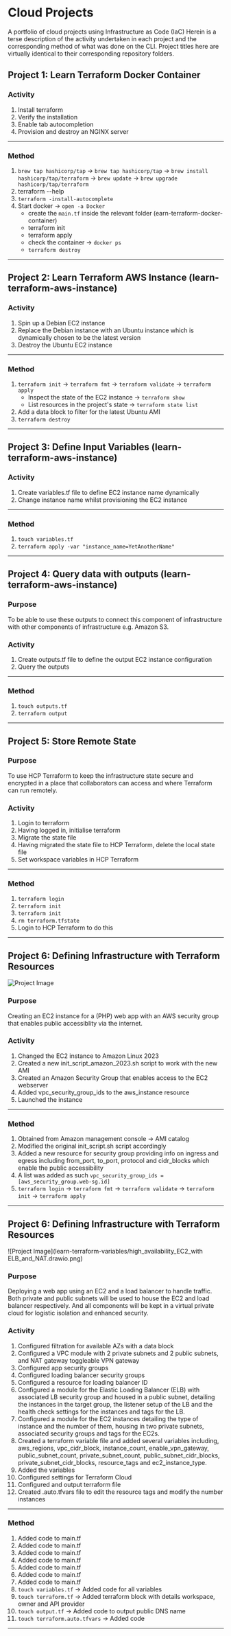 # Cloud Projects
A portfolio of cloud projects using Infrastructure as Code (IaC)
Herein is a terse description of the activity undertaken in each project and the corresponding method of what was done on the CLI.
Project titles here are virtually identical to their corresponding repository folders.

## Project 1: Learn Terraform Docker Container

### Activity
1. Install terraform
2. Verify the installation
3. Enable tab autocompletion
4. Provision and destroy an NGINX server

---
### Method
1. `brew tap hashicorp/tap` -> `brew tap hashicorp/tap` -> `brew install hashicorp/tap/terraform` -> `brew update` -> `brew upgrade hashicorp/tap/terraform`
2. terraform --help
3. `terraform -install-autocomplete`
4. Start docker -> `open -a Docker`
   - create the `main.tf` inside the relevant folder (earn-terraform-docker-container)
   - terraform init
   - terraform apply
   - check the container -> `docker ps`
   - `terraform destroy`
   
---


## Project 2: Learn Terraform AWS Instance (learn-terraform-aws-instance)

### Activity
1. Spin up a Debian EC2 instance
2. Replace the Debian instance with an Ubuntu instance which is dynamically chosen to be the latest version
3. Destroy the Ubuntu EC2 instance

---
### Method
1. `terraform init` -> `terraform fmt` -> `terraform validate` -> `terraform apply`
   - Inspect the state of the EC2 instance -> `terraform show`
   - List resources in the project's state -> `terraform state list`
2. Add a data block to filter for the latest Ubuntu AMI
3. `terraform destroy`

---


## Project 3: Define Input Variables (learn-terraform-aws-instance)

### Activity
1. Create variables.tf file to define EC2 instance name dynamically
2. Change instance name whilst provisioning the EC2 instance


---
### Method
1. `touch variables.tf`
2. `terraform apply -var "instance_name=YetAnotherName"`


---


## Project 4: Query data with outputs (learn-terraform-aws-instance)

### Purpose
To be able to use these outputs to connect this component of infrastructure with other components of infrastructure e.g. Amazon S3.


### Activity
1. Create outputs.tf file to define the output EC2 instance configuration
2. Query the outputs


---
### Method
1. `touch outputs.tf`
2. `terraform output`


---


## Project 5: Store Remote State

### Purpose
To use HCP Terraform to keep the infrastructure state secure and encrypted in a place that collaborators can access and where Terraform can run remotely.


### Activity
1. Login to terraform
2. Having logged in, initialise terraform
3. Migrate the state file
4. Having migrated the state file to HCP Terraform, delete the local state file
5. Set workspace variables in HCP Terraform 


---
### Method
1. `terraform login`
2. `terraform init`
3. `terraform init`
4. `rm terraform.tfstate`
5. Login to HCP Terraform to do this


---


## Project 6: Defining Infrastructure with Terraform Resources

![Project Image](learn-terraform-resources/ec2_webapp.drawio_2.png)


### Purpose
Creating an EC2 instance for a (PHP) web app with an AWS security group that enables public accessiblity via the internet.


### Activity
1. Changed the EC2 instance to Amazon Linux 2023
2. Created a new init_script_amazon_2023.sh script to work with the new AMI
3. Created an Amazon Security Group that enables access to the EC2 webserver
4. Added vpc_security_group_ids to the aws_instance resource
5. Launched the instance


---
### Method
1. Obtained from Amazon management console -> AMI catalog
2. Modified the original init_script.sh script accordingly
3. Added a new resource for security group providing info on ingress and egress including from_port, to_port, protocol and cidr_blocks which enable the public accessibility
4. A list was added as such `vpc_security_group_ids = [aws_security_group.web-sg.id]`
5. `terraform login` -> `terraform fmt` -> `terraform validate` -> `terraform init` -> `terraform apply`



---


## Project 6: Defining Infrastructure with Terraform Resources

![Project Image](learn-terraform-variables/high_availability_EC2_with ELB_and_NAT.drawio.png)


### Purpose
Deploying a web app using an EC2 and a load balancer to handle traffic. Both private and public subnets will be used to house the EC2 and load balancer respectively. And all components will be kept in a virtual private cloud for logistic isolation and enhanced security.


### Activity
1. Configured filtration for available AZs with a data block
2. Configured a VPC module with 2 private subnets and 2 public subnets, and NAT gateway toggleable VPN gateway
3. Configured app security groups
4. Configured loading balancer security groups
5. Configured a resource for loading balancer ID
6. Configured a module for the Elastic Loading Balancer (ELB) with associated LB security group and housed in a public subnet, detailing the instances in the target group, the listener setup of the LB and the health check settings for the instances and tags for the LB.
7. Configured a module for the EC2 instances detailing the type of instance and the number of them, housing in two private subnets, associated security groups and tags for the EC2s.
8. Created a terraform variable file and added several variables including, aws_regions, vpc_cidr_block, instance_count, enable_vpn_gateway, public_subnet_count, private_subnet_count, public_subnet_cidr_blocks, private_subnet_cidr_blocks, resource_tags and ec2_instance_type.
9. Added the variables
10. Configured settings for Terraform Cloud
11. Configured and output terraform file
12. Created .auto.tfvars file to edit the resource tags and modify the number instances


---
### Method
1. Added code to main.tf
2. Added code to main.tf
3. Added code to main.tf
4. Added code to main.tf
5. Added code to main.tf
6. Added code to main.tf
7. Added code to main.tf
9. `touch variables.tf` -> Added code for all variables
10. `touch terraform.tf` -> Added terraform block with details workspace, owner and API provider
11. `touch output.tf` -> Added code to output public DNS name
12. `touch terraform.auto.tfvars` -> Added code

---
